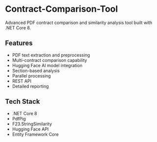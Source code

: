 # Contract-Comparison-Tool
Advanced PDF contract comparison and similarity analysis tool built with .NET Core 8.

## Features
- PDF text extraction and preprocessing
- Multi-contract comparison capability
- Hugging Face AI model integration 
- Section-based analysis
- Parallel processing
- REST API
- Detailed reporting

## Tech Stack
- .NET Core 8
- PdfPig
- F23.StringSimilarity
- Hugging Face API
- Entity Framework Core
